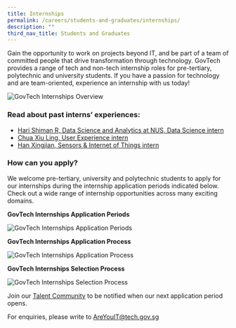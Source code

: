 ```yaml
---
title: Internships
permalink: /careers/students-and-graduates/internships/
description: ""
third_nav_title: Students and Graduates
---
```

Gain the opportunity to work on projects beyond IT, and be part of a team of committed people that drive transformation through technology. GovTech provides a range of tech and non-tech internship roles for pre-tertiary, polytechnic and university students. If you have a passion for technology and are team-oriented, experience an internship with us today!

![GovTech Internships Overview](https://d33wubrfki0l68.cloudfront.net/dc82a1ca7ac79606cc2bbb20e8377c82113e62d5/fdc62/images/careers/internship_infographic.png)

### Read about past interns’ experiences:

*   [Hari Shiman R, Data Science and Analytics at NUS, Data Science intern](https://medium.com/ytpo-govtech/internship-experience-at-dsaid-a16907042b28)
*   [Chua Xiu Ling, User Experience intern](https://medium.com/ytpo-govtech/theres-so-much-to-designing-498774d58037)
*   [Han Xingjian, Sensors & Internet of Things intern](https://medium.com/ytpo-govtech/internship-blog-7b021006e020)

### How can you apply?

We welcome pre-tertiary, university and polytechnic students to apply for our internships during the internship application periods indicated below. Check out a wide range of internship opportunities across many exciting domains.

**GovTech Internships Application Periods**

![GovTech Internships Application Periods](https://d33wubrfki0l68.cloudfront.net/89f0a9fb7f6fd284fbbf977379e80442dd07c4a8/8e53e/images/careers/govtech-internship-application-period.png)

**GovTech Internships Application Process**

![GovTech Internships Application Process](https://d33wubrfki0l68.cloudfront.net/d0b786832ee3a4df684f82b2eb0333072e870804/910f2/images/careers/govtech-internship-application-process-3.png)

**GovTech Internships Selection Process**

![GovTech Internships Selection Process](https://d33wubrfki0l68.cloudfront.net/83fd7f283e2b335b350b24ee5fd8e4bcd305b83a/1459d/images/careers/govtech-internship-selection-process-updated.png)

Join our [Talent Community](https://go.gov.sg/govtechtalentcommunity) to be notified when our next application period opens.

For enquiries, please write to [AreYouIT@tech.gov.sg](mailto:AreYouIT@tech.gov.sg)
